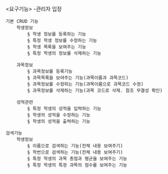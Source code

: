 
<요구기능>
-관리자 입장
	
	
	기본 CRUD 기능
		학생정보
			§ 학생 정보를 등록하는 기능
			§ 특정 학생 정보를 수정하는 기능
			§ 학생 목록을 보여주는 기능
			§ 특정 학생의 정보를 삭제하는 기능
		
		과목정보
			§ 과목정보를 등록기능
			§ 과목목록을 보여주는 기능(과목이름과 과목코드)
			§ 과목정보를 수정하는 기능(과목이름으로 과목코드 수정)
			§ 과목정보를 삭제하는 기능(과목 코드로 삭제. 참조 무결성 확인)
			
		성적관련
			§ 특정 학생의 성적을 입력하는 기능
			§ 학생의 성적을 수정하는 기능
			§ 학생의 성적을 출력하는 기능

	검색기능
		학생정보
			§ 이름으로 검색하는 기능(전체 내용 보여주기)
			§ 학번으로 검색하는 기능(전체 내용 보여주기)
			§ 특정 학생의 과목 총점과 평균을 보여주는 기능
			§ 특정 학생의 특정 과목의 점수를 보여주는 기능

